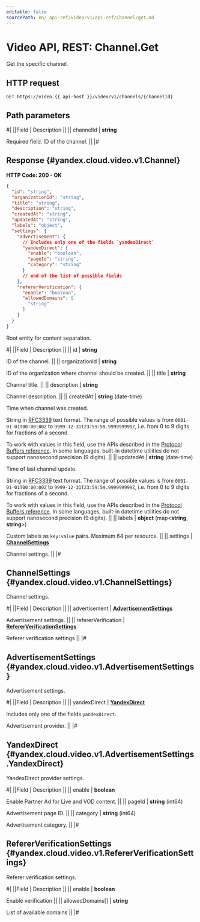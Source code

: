 ```yaml
---
editable: false
sourcePath: en/_api-ref/video/v1/api-ref/Channel/get.md
---
```


# Video API, REST: Channel.Get

Get the specific channel.

## HTTP request

```
GET https://video.{{ api-host }}/video/v1/channels/{channelId}
```

## Path parameters

#|
||Field | Description ||
|| channelId | **string**

Required field. ID of the channel. ||
|#

## Response {#yandex.cloud.video.v1.Channel}

**HTTP Code: 200 - OK**

```json
{
  "id": "string",
  "organizationId": "string",
  "title": "string",
  "description": "string",
  "createdAt": "string",
  "updatedAt": "string",
  "labels": "object",
  "settings": {
    "advertisement": {
      // Includes only one of the fields `yandexDirect`
      "yandexDirect": {
        "enable": "boolean",
        "pageId": "string",
        "category": "string"
      }
      // end of the list of possible fields
    },
    "refererVerification": {
      "enable": "boolean",
      "allowedDomains": [
        "string"
      ]
    }
  }
}
```

Root entity for content separation.

#|
||Field | Description ||
|| id | **string**

ID of the channel. ||
|| organizationId | **string**

ID of the organization where channel should be created. ||
|| title | **string**

Channel title. ||
|| description | **string**

Channel description. ||
|| createdAt | **string** (date-time)

Time when channel was created.

String in [RFC3339](https://www.ietf.org/rfc/rfc3339.txt) text format. The range of possible values is from
`0001-01-01T00:00:00Z` to `9999-12-31T23:59:59.999999999Z`, i.e. from 0 to 9 digits for fractions of a second.

To work with values in this field, use the APIs described in the
[Protocol Buffers reference](https://developers.google.com/protocol-buffers/docs/reference/overview).
In some languages, built-in datetime utilities do not support nanosecond precision (9 digits). ||
|| updatedAt | **string** (date-time)

Time of last channel update.

String in [RFC3339](https://www.ietf.org/rfc/rfc3339.txt) text format. The range of possible values is from
`0001-01-01T00:00:00Z` to `9999-12-31T23:59:59.999999999Z`, i.e. from 0 to 9 digits for fractions of a second.

To work with values in this field, use the APIs described in the
[Protocol Buffers reference](https://developers.google.com/protocol-buffers/docs/reference/overview).
In some languages, built-in datetime utilities do not support nanosecond precision (9 digits). ||
|| labels | **object** (map<**string**, **string**>)

Custom labels as `` key:value `` pairs. Maximum 64 per resource. ||
|| settings | **[ChannelSettings](#yandex.cloud.video.v1.ChannelSettings)**

Channel settings. ||
|#

## ChannelSettings {#yandex.cloud.video.v1.ChannelSettings}

Channel settings.

#|
||Field | Description ||
|| advertisement | **[AdvertisementSettings](#yandex.cloud.video.v1.AdvertisementSettings)**

Advertisement settings. ||
|| refererVerification | **[RefererVerificationSettings](#yandex.cloud.video.v1.RefererVerificationSettings)**

Referer verification settings ||
|#

## AdvertisementSettings {#yandex.cloud.video.v1.AdvertisementSettings}

Advertisement settings.

#|
||Field | Description ||
|| yandexDirect | **[YandexDirect](#yandex.cloud.video.v1.AdvertisementSettings.YandexDirect)**

Includes only one of the fields `yandexDirect`.

Advertisement provider. ||
|#

## YandexDirect {#yandex.cloud.video.v1.AdvertisementSettings.YandexDirect}

YandexDirect provider settings.

#|
||Field | Description ||
|| enable | **boolean**

Enable Partner Ad for Live and VOD content. ||
|| pageId | **string** (int64)

Advertisement page ID. ||
|| category | **string** (int64)

Advertisement category. ||
|#

## RefererVerificationSettings {#yandex.cloud.video.v1.RefererVerificationSettings}

Referer verification settings.

#|
||Field | Description ||
|| enable | **boolean**

Enable verification ||
|| allowedDomains[] | **string**

List of available domains ||
|#